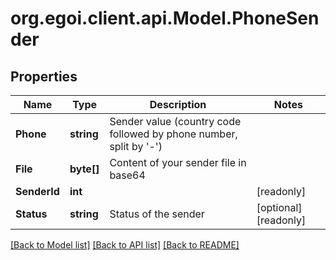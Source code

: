 
# org.egoi.client.api.Model.PhoneSender

## Properties

Name | Type | Description | Notes
------------ | ------------- | ------------- | -------------
**Phone** | **string** | Sender value (country code followed by phone number, split by &#39;-&#39;) | 
**File** | **byte[]** | Content of your sender file in base64 | 
**SenderId** | **int** |  | [readonly] 
**Status** | **string** | Status of the sender | [optional] [readonly] 

[[Back to Model list]](../README.md#documentation-for-models)
[[Back to API list]](../README.md#documentation-for-api-endpoints)
[[Back to README]](../README.md)

